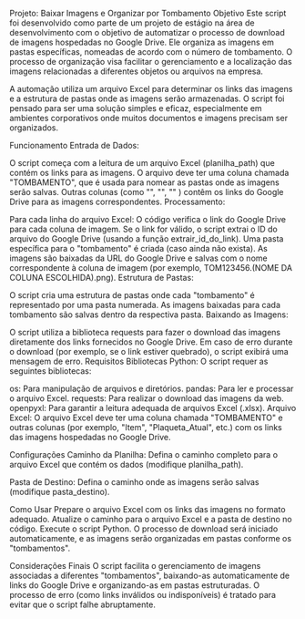 Projeto: Baixar Imagens e Organizar por Tombamento
Objetivo
Este script foi desenvolvido como parte de um projeto de estágio na área de desenvolvimento com o objetivo de automatizar o processo de download de imagens hospedadas no Google Drive. Ele organiza as imagens em pastas específicas, nomeadas de acordo com o número de tombamento. O processo de organização visa facilitar o gerenciamento e a localização das imagens relacionadas a diferentes objetos ou arquivos na empresa.

A automação utiliza um arquivo Excel para determinar os links das imagens e a estrutura de pastas onde as imagens serão armazenadas. O script foi pensado para ser uma solução simples e eficaz, especialmente em ambientes corporativos onde muitos documentos e imagens precisam ser organizados.

Funcionamento
Entrada de Dados:

O script começa com a leitura de um arquivo Excel (planilha_path) que contém os links para as imagens.
O arquivo deve ter uma coluna chamada "TOMBAMENTO", que é usada para nomear as pastas onde as imagens serão salvas.
Outras colunas (como "", "", "" ) contêm os links do Google Drive para as imagens correspondentes.
Processamento:

Para cada linha do arquivo Excel:
O código verifica o link do Google Drive para cada coluna de imagem.
Se o link for válido, o script extrai o ID do arquivo do Google Drive (usando a função extrair_id_do_link).
Uma pasta específica para o "tombamento" é criada (caso ainda não exista).
As imagens são baixadas da URL do Google Drive e salvas com o nome correspondente à coluna de imagem (por exemplo, TOM123456.(NOME DA COLUNA ESCOLHIDA).png).
Estrutura de Pastas:

O script cria uma estrutura de pastas onde cada "tombamento" é representado por uma pasta numerada.
As imagens baixadas para cada tombamento são salvas dentro da respectiva pasta.
Baixando as Imagens:

O script utiliza a biblioteca requests para fazer o download das imagens diretamente dos links fornecidos no Google Drive.
Em caso de erro durante o download (por exemplo, se o link estiver quebrado), o script exibirá uma mensagem de erro.
Requisitos
Bibliotecas Python: O script requer as seguintes bibliotecas:

os: Para manipulação de arquivos e diretórios.
pandas: Para ler e processar o arquivo Excel.
requests: Para realizar o download das imagens da web.
openpyxl: Para garantir a leitura adequada de arquivos Excel (.xlsx).
Arquivo Excel: O arquivo Excel deve ter uma coluna chamada "TOMBAMENTO" e outras colunas (por exemplo, "Item", "Plaqueta_Atual", etc.) com os links das imagens hospedadas no Google Drive.

Configurações
Caminho da Planilha: Defina o caminho completo para o arquivo Excel que contém os dados (modifique planilha_path).

Pasta de Destino: Defina o caminho onde as imagens serão salvas (modifique pasta_destino).

Como Usar
Prepare o arquivo Excel com os links das imagens no formato adequado.
Atualize o caminho para o arquivo Excel e a pasta de destino no código.
Execute o script Python. O processo de download será iniciado automaticamente, e as imagens serão organizadas em pastas conforme os "tombamentos".

Considerações Finais
O script facilita o gerenciamento de imagens associadas a diferentes "tombamentos", baixando-as automaticamente de links do Google Drive e organizando-as em pastas estruturadas.
O processo de erro (como links inválidos ou indisponíveis) é tratado para evitar que o script falhe abruptamente.
